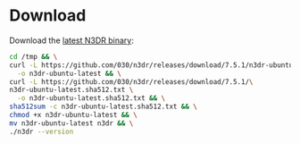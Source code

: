 # Download

Download the [latest N3DR binary](https://github.com/030/n3dr/releases/tag/7.5.1):

```bash
cd /tmp && \
curl -L https://github.com/030/n3dr/releases/download/7.5.1/n3dr-ubuntu-latest \
  -o n3dr-ubuntu-latest && \
curl -L https://github.com/030/n3dr/releases/download/7.5.1/\
n3dr-ubuntu-latest.sha512.txt \
  -o n3dr-ubuntu-latest.sha512.txt && \
sha512sum -c n3dr-ubuntu-latest.sha512.txt && \
chmod +x n3dr-ubuntu-latest && \
mv n3dr-ubuntu-latest n3dr && \
./n3dr --version
```
